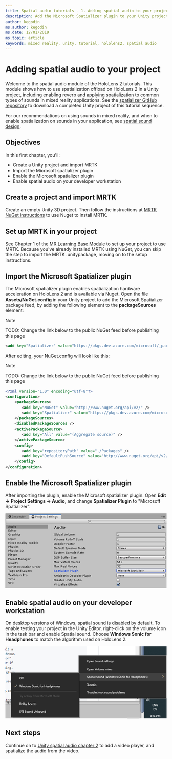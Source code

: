 ```yaml
---
title: Spatial audio tutorials - 1. Adding spatial audio to your project
description: Add the Microsoft Spatializer plugin to your Unity project to access HoloLens 2 HRTF hardware offload.
author: kegodin
ms.author: kegodin
ms.date: 12/01/2019
ms.topic: article
keywords: mixed reality, unity, tutorial, hololens2, spatial audio
---
```


# Adding spatial audio to your project

Welcome to the spatial audio module of the HoloLens 2 tutorials. This module shows how to use spatialization offload on HoloLens 2 in a Unity project, including enabling reverb and applying spatialization to common types of sounds in mixed reality applications. See the [spatializer GitHub repository](https://microsoft.visualstudio.com/Analog/_git/mixedreality.spatialaudio.unity?path=%2F&version=GBdevelop) to download a completed Unity project of this tutorial sequence. 

For our recommendations on using sounds in mixed reality, and when to enable spatialization on sounds in your application, see [spatial sound design](https://docs.microsoft.com/windows/mixed-reality/spatial-sound-design).

## Objectives
In this first chapter, you'll:
* Create a Unity project and import MRTK
* Import the Microsoft spatializer plugin
* Enable the Microsoft spatializer plugin
* Enable spatial audio on your developer workstation

## Create a project and import MRTK
Create an empty Unity 3D project. Then follow the instructions at [MRTK NuGet instructions](https://microsoft.github.io/MixedRealityToolkit-Unity/Documentation/MRTKNuGetPackage.html) to use Nuget to install MRTK.

## Set up MRTK in your project
See Chapter 1 of the [MR Learning Base Module](https://docs.microsoft.com/en-us/windows/mixed-reality/mrlearning-base-ch1) to set up your project to use MRTK. Because you've already installed MRTK using NuGet, you can skip the step to import the MRTK .unitypackage, moving on to the setup instructions.

## Import the Microsoft Spatializer plugin
The Microsoft spatializer plugin enables spatialization hardware acceleration on HoloLens 2 and is available via Nuget. Open the file **Assets/NuGet.config** in your Unity project to add the Microsoft Spatializer package feed, by adding the following element to the **packageSources** element: 
> [!NOTE]
> TODO: Change the link below to the public NuGet feed before publishing this page

```xml
<add key="Spatializer" value="https://pkgs.dev.azure.com/microsoft/_packaging/Microsoft.SpatialAudio.Unity/nuget/v2/" />
```

After editing, your NuGet.config will look like this:
> [!NOTE]
> TODO: Change the link below to the public NuGet feed before publishing this page

```xml
<?xml version="1.0" encoding="utf-8"?>
<configuration>
    <packageSources>
       <add key="NuGet" value="http://www.nuget.org/api/v2/" />
       <add key="Spatializer" value="https://pkgs.dev.azure.com/microsoft/_packaging/Microsoft.SpatialAudio.Unity/nuget/v2/" />
    </packageSources>
    <disabledPackageSources />
    <activePackageSource>
       <add key="All" value="(Aggregate source)" />
    </activePackageSource>
    <config>
       <add key="repositoryPath" value="./Packages" />
       <add key="DefaultPushSource" value="http://www.nuget.org/api/v2/" />
    </config>
</configuration>
```

## Enable the Microsoft Spatializer plugin
After importing the plugin, enable the Microsoft spatializer plugin. Open **Edit -> Project Settings -> Audio**, and change **Spatializer Plugin** to "Microsoft Spatializer".

![Project Settings showing spatializer plugin](images/spatial-audio/project-settings.png)

## Enable spatial audio on your developer workstation
On desktop versions of Windows, spatial sound is disabled by default. To enable testing your project in the Unity Editor, right-click on the volume icon in the task bar and enable Spatial sound. Choose **Windows Sonic for Headphones** to match the algorithm used on HoloLens 2.

![Desktop spatial audio settings](images/spatial-audio/desktop-audio-settings.png)

## Next steps
Continue on to [Unity spatial audio chapter 2](unity-spatial-audio-ch2.md) to add a video player, and spatialize the audio from the video.

